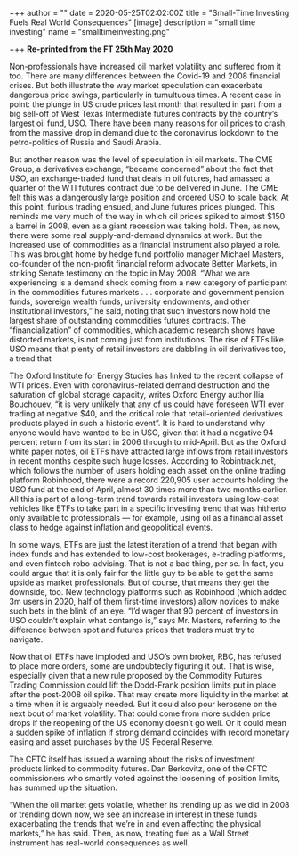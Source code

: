 +++
author = ""
date = 2020-05-25T02:02:00Z
title = "Small-Time Investing Fuels Real World Consequences"
[image]
description = "small time investing"
name = "smalltimeinvesting.png"

+++
**Re-printed from the FT 25th May 2020**

  
Non-professionals have increased oil market volatility and suffered from it too. There are many differences between the Covid-19 and 2008 financial crises. But both illustrate the way market speculation can exacerbate dangerous price swings, particularly in tumultuous times. A recent case in point: the plunge in US crude prices last month that resulted in part from a big sell-off of West Texas Intermediate futures contracts by the country’s largest oil fund, USO. There have been many reasons for oil prices to crash, from the massive drop in demand due to the coronavirus lockdown to the petro-politics of Russia and Saudi Arabia.

But another reason was the level of speculation in oil markets. The CME Group, a derivatives exchange, “became concerned” about the fact that USO, an exchange-traded fund that deals in oil futures, had amassed a quarter of the WTI futures contract due to be delivered in June. The CME felt this was a dangerously large position and ordered USO to scale back. At this point, furious trading ensued, and June futures prices plunged. This reminds me very much of the way in which oil prices spiked to almost $150 a barrel in 2008, even as a giant recession was taking hold. Then, as now, there were some real supply-and-demand dynamics at work. But the increased use of commodities as a financial instrument also played a role. This was brought home by hedge fund portfolio manager Michael Masters, co-founder of the non-profit financial reform advocate Better Markets, in striking Senate testimony on the topic in May 2008. “What we are experiencing is a demand shock coming from a new category of participant in the commodities futures markets . . . corporate and government pension funds, sovereign wealth funds, university endowments, and other institutional investors,” he said, noting that such investors now hold the largest share of outstanding commodities futures contracts. The “financialization” of commodities, which academic research shows have distorted markets, is not coming just from institutions. The rise of ETFs like USO means that plenty of retail investors are dabbling in oil derivatives too, a trend that

The Oxford Institute for Energy Studies has linked to the recent collapse of WTI prices. Even with coronavirus-related demand destruction and the saturation of global storage capacity, writes Oxford Energy author Ilia Bouchouev, “it is very unlikely that any of us could have foreseen WTI ever trading at negative $40, and the critical role that retail-oriented derivatives products played in such a historic event”. It is hard to understand why anyone would have wanted to be in USO, given that it had a negative 94 percent return from its start in 2006 through to mid-April. But as the Oxford white paper notes, oil ETFs have attracted large inflows from retail investors in recent months despite such huge losses. According to Robintrack.net, which follows the number of users holding each asset on the online trading platform Robinhood, there were a record 220,905 user accounts holding the USO fund at the end of April, almost 30 times more than two months earlier. All this is part of a long-term trend towards retail investors using low-cost vehicles like ETFs to take part in a specific investing trend that was hitherto only available to professionals — for example, using oil as a financial asset class to hedge against inflation and geopolitical events.

In some ways, ETFs are just the latest iteration of a trend that began with index funds and has extended to low-cost brokerages, e-trading platforms, and even fintech robo-advising. That is not a bad thing, per se. In fact, you could argue that it is only fair for the little guy to be able to get the same upside as market professionals. But of course, that means they get the downside, too. New technology platforms such as Robinhood (which added 3m users in 2020, half of them first-time investors) allow novices to make such bets in the blink of an eye. “I’d wager that 90 percent of investors in USO couldn’t explain what contango is,” says Mr. Masters, referring to the difference between spot and futures prices that traders must try to navigate.

Now that oil ETFs have imploded and USO’s own broker, RBC, has refused to place more orders, some are undoubtedly figuring it out. That is wise, especially given that a new rule proposed by the Commodity Futures Trading Commission could lift the Dodd-Frank position limits put in place after the post-2008 oil spike. That may create more liquidity in the market at a time when it is arguably needed. But it could also pour kerosene on the next bout of market volatility. That could come from more sudden price drops if the reopening of the US economy doesn’t go well. Or it could mean a sudden spike of inflation if strong demand coincides with record monetary easing and asset purchases by the US Federal Reserve.

The CFTC itself has issued a warning about the risks of investment products linked to commodity futures. Dan Berkovitz, one of the CFTC commissioners who smartly voted against the loosening of position limits, has summed up the situation.

“When the oil market gets volatile, whether its trending up as we did in 2008 or trending down now, we see an increase in interest in these funds exacerbating the trends that we’re in and even affecting the physical markets,” he has said. Then, as now, treating fuel as a Wall Street instrument has real-world consequences as well.